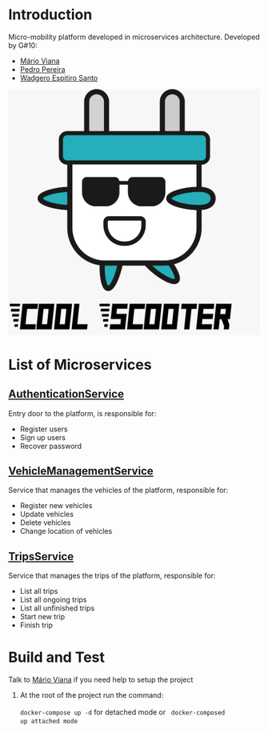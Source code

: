 # Introduction

Micro-mobility platform developed in microservices architecture.
Developed by G#10:

- [Mário Viana](mailto:a13728@alunos.ipca.pt)
- [Pedro Pereira](mailto:a17002@alunos.ipca.pt)
- [Wadgero Espitiro Santo](mailto:a22190@alunos.ipca.pt)

![logo](./assets/images/logo.jpg "logo")

# List of Microservices

## [AuthenticationService](/AuthenticationService/README.md)

Entry door to the platform, is responsible for:

- Register users
- Sign up users
- Recover password

## [VehicleManagementService](/VehiclesManagementService/README.md)

Service that manages the vehicles of the platform, responsible for:

- Register new vehicles
- Update vehicles
- Delete vehicles
- Change location of vehicles

## [TripsService](/TripsService/README.md)

Service that manages the trips of the platform, responsible for:

- List all trips
- List all ongoing trips
- List all unfinished trips
- Start new trip
- Finish trip

# Build and Test

Talk to [Mário Viana](mailto:a13728@alunos.ipca.p) if you need help to setup the project

1.  At the root of the project run the command:
    <br> <code> docker-compose up -d</code> for detached mode or <code> docker-composed up attached mode </code>
